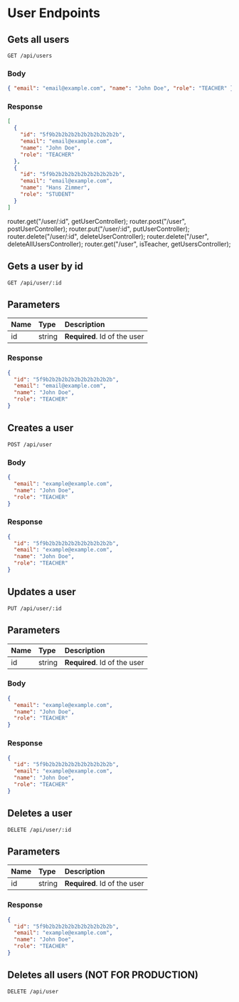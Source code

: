 # User Endpoints

## Gets all users

`GET /api/users`

### Body

```json
{ "email": "email@example.com", "name": "John Doe", "role": "TEACHER" }
```

### Response

```json
[
  {
    "id": "5f9b2b2b2b2b2b2b2b2b2b2b",
    "email": "email@example.com",
    "name": "John Doe",
    "role": "TEACHER"
  },
  {
    "id": "5f9b2b2b2b2b2b2b2b2b2b2b",
    "email": "email@example.com",
    "name": "Hans Zimmer",
    "role": "STUDENT"
  }
]
```

router.get("/user/:id", getUserController);
router.post("/user", postUserController);
router.put("/user/:id", putUserController);
router.delete("/user/:id", deleteUserController);
router.delete("/user", deleteAllUsersController);
router.get("/user", isTeacher, getUsersController);

## Gets a user by id

`GET /api/user/:id`

## Parameters

| Name | Type   | Description                  |
| :--- | :----- | :--------------------------- |
| id   | string | **Required**. Id of the user |

### Response

```json
{
  "id": "5f9b2b2b2b2b2b2b2b2b2b2b",
  "email": "email@example.com",
  "name": "John Doe",
  "role": "TEACHER"
}
```

## Creates a user

`POST /api/user`

### Body

```json
{
  "email": "example@example.com",
  "name": "John Doe",
  "role": "TEACHER"
}
```

### Response

```json
{
  "id": "5f9b2b2b2b2b2b2b2b2b2b2b",
  "email": "example@example.com",
  "name": "John Doe",
  "role": "TEACHER"
}
```

## Updates a user

`PUT /api/user/:id`

## Parameters

| Name | Type   | Description                  |
| :--- | :----- | :--------------------------- |
| id   | string | **Required**. Id of the user |

### Body

```json
{
  "email": "example@example.com",
  "name": "John Doe",
  "role": "TEACHER"
}
```

### Response

```json
{
  "id": "5f9b2b2b2b2b2b2b2b2b2b2b",
  "email": "example@example.com",
  "name": "John Doe",
  "role": "TEACHER"
}
```

## Deletes a user

`DELETE /api/user/:id`

## Parameters

| Name | Type   | Description                  |
| :--- | :----- | :--------------------------- |
| id   | string | **Required**. Id of the user |

### Response

```json
{
  "id": "5f9b2b2b2b2b2b2b2b2b2b2b",
  "email": "example@example.com",
  "name": "John Doe",
  "role": "TEACHER"
}
```

## Deletes all users (NOT FOR PRODUCTION)

`DELETE /api/user`
